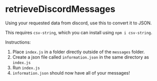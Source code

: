 # retrieveDiscordMessages
Using your requested data from discord, use this to convert it to JSON.

This requires `csv-string`, which you can install using `npm i csv-string`.

Instructions:
1. Place `index.js` in a folder directly outside of the `messages` folder.
2. Create a json file called `information.json` in the same directory as `index.js`
3. Run `index.js`
4. `information.json` should now have all of your messages!
